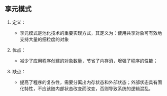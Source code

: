 ## 享元模式

1. 定义：
   - 享元模式是池化技术的重要实现方式，其定义为：使用共享对象可有效地支持大量的细粒度的对象
   
2. 优点：
    - 减少了应用程序创建的对象数量，节省了内存消，增强了程序的性能；

3. 缺点：
    - 提高了程序的复杂性，需要分离出内存状态和外部状态；外部状态具有固化特性，不应该随内部状态改变而改变，否则导致系统的逻辑混乱。

 